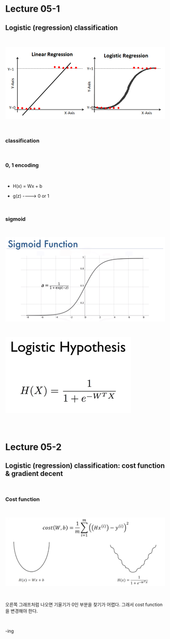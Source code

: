 # Lecture 05-1

## Logistic (regression) classification



<br/>

![](./img/logistic_regression.png)



<br/>

### classification



<br/>

### 0, 1 encoding



<br/>

- H(x) = Wx + b



- g(z) ----> 0 or 1



<br/>

### sigmoid

<br/>

![](./img/sigmoid.png)





<br/>

![](./img/logistic_function.PNG)



<br/>

<br/>

# Lecture 05-2

## Logistic (regression) classification: cost function & gradient decent



<br/>

### Cost function

<br/>

![](./img/logistic_cost.PNG)





<br/>

오른쪽 그래프처럼 나오면 기울기가 0인 부분을 찾기가 어렵다. 그래서 cost function을 변경해야 한다.



<br/>

-ing







<br/><br/><br/>